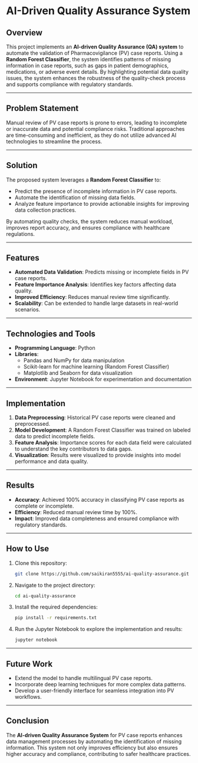 # AI-Driven Quality Assurance System

## Overview
This project implements an **AI-driven Quality Assurance (QA) system** to automate the validation of Pharmacovigilance (PV) case reports. Using a **Random Forest Classifier**, the system identifies patterns of missing information in case reports, such as gaps in patient demographics, medications, or adverse event details. By highlighting potential data quality issues, the system enhances the robustness of the quality-check process and supports compliance with regulatory standards.

---

## Problem Statement
Manual review of PV case reports is prone to errors, leading to incomplete or inaccurate data and potential compliance risks. Traditional approaches are time-consuming and inefficient, as they do not utilize advanced AI technologies to streamline the process.

---

## Solution
The proposed system leverages a **Random Forest Classifier** to:
- Predict the presence of incomplete information in PV case reports.
- Automate the identification of missing data fields.
- Analyze feature importance to provide actionable insights for improving data collection practices.

By automating quality checks, the system reduces manual workload, improves report accuracy, and ensures compliance with healthcare regulations.

---

## Features
- **Automated Data Validation**: Predicts missing or incomplete fields in PV case reports.
- **Feature Importance Analysis**: Identifies key factors affecting data quality.
- **Improved Efficiency**: Reduces manual review time significantly.
- **Scalability**: Can be extended to handle large datasets in real-world scenarios.

---

## Technologies and Tools
- **Programming Language**: Python
- **Libraries**:
  - Pandas and NumPy for data manipulation
  - Scikit-learn for machine learning (Random Forest Classifier)
  - Matplotlib and Seaborn for data visualization
- **Environment**: Jupyter Notebook for experimentation and documentation

---

## Implementation
1. **Data Preprocessing**: Historical PV case reports were cleaned and preprocessed.
2. **Model Development**: A Random Forest Classifier was trained on labeled data to predict incomplete fields.
3. **Feature Analysis**: Importance scores for each data field were calculated to understand the key contributors to data gaps.
4. **Visualization**: Results were visualized to provide insights into model performance and data quality.

---

## Results
- **Accuracy**: Achieved 100% accuracy in classifying PV case reports as complete or incomplete.
- **Efficiency**: Reduced manual review time by 100%.
- **Impact**: Improved data completeness and ensured compliance with regulatory standards.

---

## How to Use
1. Clone this repository:
   ```bash
   git clone https://github.com/saikiran5555/ai-quality-assurance.git
   ```
2. Navigate to the project directory:
   ```bash
   cd ai-quality-assurance
   ```
3. Install the required dependencies:
   ```bash
   pip install -r requirements.txt
   ```
4. Run the Jupyter Notebook to explore the implementation and results:
   ```bash
   jupyter notebook
   ```

---

## Future Work
- Extend the model to handle multilingual PV case reports.
- Incorporate deep learning techniques for more complex data patterns.
- Develop a user-friendly interface for seamless integration into PV workflows.

---

## Conclusion
The **AI-driven Quality Assurance System** for PV case reports enhances data management processes by automating the identification of missing information. This system not only improves efficiency but also ensures higher accuracy and compliance, contributing to safer healthcare practices.
